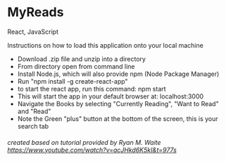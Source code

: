 # MyReads
React, JavaScript

Instructions on how to load this application onto your local machine
* Download .zip file and unzip into a directory
* From directory open from command line
* Install Node.js, which will also provide npm (Node Package Manager)
* Run "npm install -g create-react-app"
* to start the react app, run this command: npm start
* This will start the app in your default browser at: localhost:3000
* Navigate the Books by selecting "Currently Reading", "Want to Read" and "Read"
* Note the Green "plus" button at the bottom of the screen, this is your search tab




###### created based on tutorial provided by Ryan M. Waite https://www.youtube.com/watch?v=acJHkd6K5kI&t=977s
